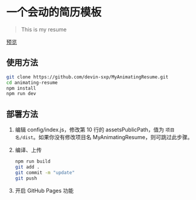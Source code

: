 # 一个会动的简历模板

> This is my resume

[预览](https://devin-sxp.github.io/MyAnimatingResume/public/)

## 使用方法

``` bash
git clone https://github.com/devin-sxp/MyAnimatingResume.git
cd animating-resume
npm install
npm run dev
```

## 部署方法


1. 编辑 config/index.js，修改第 10 行的 assetsPublicPath，值为 `项目名/dist`。如果你没有修改项目名 MyAnimatingResume，则可跳过此步骤。

2. 编译、上传
    ``` bash
    npm run build
    git add .
    git commit -m "update"
    git push
    ```

3. 开启 GitHub Pages 功能

